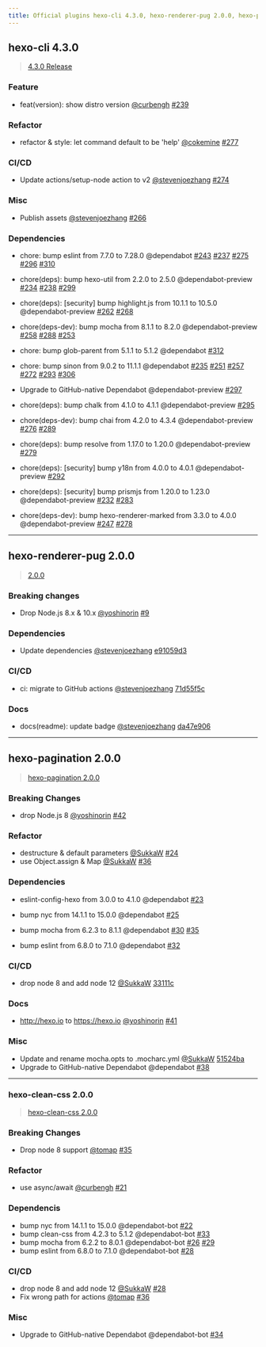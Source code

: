 ```yaml
---
title: Official plugins hexo-cli 4.3.0, hexo-renderer-pug 2.0.0, hexo-paginaiton 2.0.0, hexo-clean-css 2.0.0
---
```


## hexo-cli 4.3.0

> [4.3.0 Release](https://github.com/hexojs/hexo-cli/releases/tag/4.3.0)

### Feature

- feat(version): show distro version [@curbengh] [#239](https://github.com/hexojs/hexo-cli/pull/239)

### Refactor

- refactor & style: let command default to be 'help' [@cokemine] [#277](https://github.com/hexojs/hexo-cli/pull/277)

### CI/CD

- Update actions/setup-node action to v2 [@stevenjoezhang] [#274](https://github.com/hexojs/hexo-cli/pull/274)

### Misc

- Publish assets [@stevenjoezhang] [#266](https://github.com/hexojs/hexo-cli/pull/266)

### Dependencies

- chore: bump eslint from 7.7.0 to 7.28.0 @dependabot [#243](https://github.com/hexojs/hexo-cli/pull/243) [#237](https://github.com/hexojs/hexo-cli/pull/237) [#275](https://github.com/hexojs/hexo-cli/pull/275) [#296](https://github.com/hexojs/hexo-cli/pull/296) [#310](https://github.com/hexojs/hexo-cli/pull/310)
- chore(deps): bump hexo-util from 2.2.0 to 2.5.0 @dependabot-preview [#234](https://github.com/hexojs/hexo-cli/pull/234) [#238](https://github.com/hexojs/hexo-cli/pull/238) [#299](https://github.com/hexojs/hexo-cli/pull/299)
- chore(deps): [security] bump highlight.js from 10.1.1 to 10.5.0 @dependabot-preview [#262](https://github.com/hexojs/hexo-cli/pull/262) [#268](https://github.com/hexojs/hexo-cli/pull/268)
- chore(deps-dev): bump mocha from 8.1.1 to 8.2.0 @dependabot-preview [#258](https://github.com/hexojs/hexo-cli/pull/258) [#288](https://github.com/hexojs/hexo-cli/pull/288) [#253](https://github.com/hexojs/hexo-cli/pull/253)
- chore: bump glob-parent from 5.1.1 to 5.1.2 @dependabot [#312](https://github.com/hexojs/hexo-cli/pull/312)
- chore: bump sinon from 9.0.2 to 11.1.1 @dependabot [#235](https://github.com/hexojs/hexo-cli/pull/235) [#251](https://github.com/hexojs/hexo-cli/pull/251) [#257](https://github.com/hexojs/hexo-cli/pull/257) [#272](https://github.com/hexojs/hexo-cli/pull/272) [#293](https://github.com/hexojs/hexo-cli/pull/293) [#306](https://github.com/hexojs/hexo-cli/pull/306)
 
- Upgrade to GitHub-native Dependabot @dependabot-preview [#297](https://github.com/hexojs/hexo-cli/pull/297)
- chore(deps): bump chalk from 4.1.0 to 4.1.1 @dependabot-preview [#295](https://github.com/hexojs/hexo-cli/pull/295)
- chore(deps-dev): bump chai from 4.2.0 to 4.3.4 @dependabot-preview [#276](https://github.com/hexojs/hexo-cli/pull/276) [#289](https://github.com/hexojs/hexo-cli/pull/289)
- chore(deps): bump resolve from 1.17.0 to 1.20.0 @dependabot-preview [#279](https://github.com/hexojs/hexo-cli/pull/279)
- chore(deps): [security] bump y18n from 4.0.0 to 4.0.1 @dependabot-preview [#292](https://github.com/hexojs/hexo-cli/pull/292)
- chore(deps): [security] bump prismjs from 1.20.0 to 1.23.0 @dependabot-preview [#232](https://github.com/hexojs/hexo-cli/pull/232) [#283](https://github.com/hexojs/hexo-cli/pull/283)
- chore(deps-dev): bump hexo-renderer-marked from 3.3.0 to 4.0.0 @dependabot-preview [#247](https://github.com/hexojs/hexo-cli/pull/247) [#278](https://github.com/hexojs/hexo-cli/pull/278)

---

## hexo-renderer-pug 2.0.0

> [2.0.0](https://github.com/hexojs/hexo-renderer-pug/releases/tag/2.0.0)

### Breaking changes

- Drop Node.js 8.x & 10.x [@yoshinorin] [#9](https://github.com/hexojs/hexo-renderer-pug/pull/9)

### Dependencies

- Update dependencies [@stevenjoezhang] [e91059d3](https://github.com/hexojs/hexo-renderer-pug/commit/e91059d39b512a3203554a75c59d2d74a0023807)

### CI/CD

- ci: migrate to GitHub actions [@stevenjoezhang] [71d55f5c](https://github.com/hexojs/hexo-renderer-pug/commit/71d55f5cb7d6a78505fa882353237a93699635d5)

### Docs

- docs(readme): update badge [@stevenjoezhang] [da47e906](https://github.com/hexojs/hexo-renderer-pug/commit/da47e90632fde479647e3279fc21b1b4f57ac148)

---

## hexo-pagination 2.0.0

> [hexo-pagination 2.0.0](https://github.com/hexojs/hexo-pagination/releases/tag/v2.0.0)

### Breaking Changes

- drop Node.js 8 [@yoshinorin] [#42](https://github.com/hexojs/hexo-pagination/pull/42)

### Refactor

- destructure & default parameters [@SukkaW] [#24](https://github.com/hexojs/hexo-pagination/pull/24)
- use Object.assign & Map [@SukkaW] [#36](https://github.com/hexojs/hexo-pagination/pull/36)

### Dependencies

- eslint-config-hexo from 3.0.0 to 4.1.0 @dependabot [#23](https://github.com/hexojs/hexo-pagination/pull/23)

- bump nyc from 14.1.1 to 15.0.0 @dependabot [#25](https://github.com/hexojs/hexo-pagination/pull/25)
- bump mocha from 6.2.3 to 8.1.1 @dependabot [#30](https://github.com/hexojs/hexo-pagination/pull/30) [#35](https://github.com/hexojs/hexo-pagination/pull/35)
- bump eslint from 6.8.0 to 7.1.0 @dependabot [#32](https://github.com/hexojs/hexo-pagination/pull/32)

### CI/CD

- drop node 8 and add node 12 [@SukkaW] [33111c](https://github.com/hexojs/hexo-pagination/commit/33111c9fd614b158de689f1c3a3dba65f64ba37b)

### Docs

- http://hexo.io to https://hexo.io [@yoshinorin] [#41](https://github.com/hexojs/hexo-pagination/pull/41)

### Misc

- Update and rename mocha.opts to .mocharc.yml [@SukkaW] [51524ba](https://github.com/hexojs/hexo-pagination/commit/51524ba)
- Upgrade to GitHub-native Dependabot @dependabot [#38](https://github.com/hexojs/hexo-pagination/pull/38)

---

### hexo-clean-css 2.0.0

> [hexo-clean-css 2.0.0](https://github.com/hexojs/hexo-clean-css/releases/tag/2.0.0)

### Breaking Changes

- Drop node 8 support [@tomap] [#35](https://github.com/hexojs/hexo-clean-css/pull/35)

### Refactor

- use async/await [@curbengh] [#21](https://github.com/hexojs/hexo-clean-css/pull/21)

### Dependencis

- bump nyc from 14.1.1 to 15.0.0 @dependabot-bot [#22](https://github.com/hexojs/hexo-clean-css/pull/22)
- bump clean-css from 4.2.3 to 5.1.2 @dependabot-bot [#33](https://github.com/hexojs/hexo-clean-css/pull/33)
- bump mocha from 6.2.2 to 8.0.1 @dependabot-bot [#26](https://github.com/hexojs/hexo-clean-css/pull/26) [#29](https://github.com/hexojs/hexo-clean-css/pull/29)
- bump eslint from 6.8.0 to 7.1.0 @dependabot-bot [#28](https://github.com/hexojs/hexo-clean-css/pull/28)

### CI/CD

- drop node 8 and add node 12 [@SukkaW] [#28](https://github.com/hexojs/hexo-clean-css/pull/28)
- Fix wrong path for actions [@tomap] [#36](https://github.com/hexojs/hexo-clean-css/pull/36)

### Misc

- Upgrade to GitHub-native Dependabot @dependabot-bot [#34](https://github.com/hexojs/hexo-clean-css/pull/34)

[@stevenjoezhang]: https://github.com/stevenjoezhang
[@SukkaW]: https://github.com/SukkaW
[@tomap]: https://github.com/tomap
[@curbengh]: https://github.com/curbengh
[@yoshinorin]: https://github.com/yoshinorin
[@cokemine]: https://github.com/cokemine